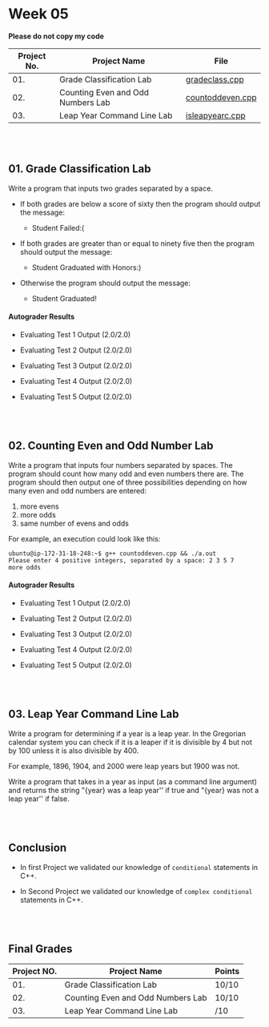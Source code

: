 # Week 05

**Please do not copy my code**

| Project No. | Project Name | File |
|---|---|---|
| 01. |     Grade Classification Lab                | [gradeclass.cpp](gradeclass.cpp) |
| 02. |     Counting Even and Odd Numbers Lab       | [countoddeven.cpp](countoddeven.cpp) |
| 03. |     Leap Year Command Line Lab              | [isleapyearc.cpp](isleapyearc.cpp) |

<br>
<br>

## 01. Grade Classification Lab

Write a program that inputs two grades separated by a space.  

- If both grades are below a score of sixty then the program should output the message:

    - Student Failed:(

- If both grades are greater than or equal to ninety five then the program should output the message:

    - Student Graduated with Honors:)

- Otherwise the program should output the message:

    - Student Graduated!

#### Autograder Results

- Evaluating Test 1 Output (2.0/2.0)

- Evaluating Test 2 Output (2.0/2.0)

- Evaluating Test 3 Output (2.0/2.0)

- Evaluating Test 4 Output (2.0/2.0)

- Evaluating Test 5 Output (2.0/2.0)

<br>
<br>

## 02. Counting Even and Odd Number Lab

Write a program that inputs four numbers separated by spaces.  The program should count how many odd and even numbers there are. The program should then output one of three possibilities depending on how many even and odd numbers are entered:

1. more evens
2. more odds
3. same number of evens and odds

For example, an execution could look like this:

```console
ubuntu@ip-172-31-18-248:~$ g++ countoddeven.cpp && ./a.out
Please enter 4 positive integers, separated by a space: 2 3 5 7
more odds
```

#### Autograder Results

- Evaluating Test 1 Output (2.0/2.0)

- Evaluating Test 2 Output (2.0/2.0)

- Evaluating Test 3 Output (2.0/2.0)

- Evaluating Test 4 Output (2.0/2.0)

- Evaluating Test 5 Output (2.0/2.0)
<br>
<br>

## 03. Leap Year Command Line Lab

Write a program for determining if a year is a leap year. In the Gregorian calendar
system you can check if it is a leaper if it is divisible by 4 but not by 100 unless it is also divisible by 400.

For example, 1896, 1904, and 2000 were leap years but 1900 was not.

Write a program that takes in a year as input (as a command line argument) and returns the string "{year} was a leap year'' if true and "{year} was not a leap year'' if false.


<br>
<br>

## Conclusion

- In first Project we validated our knowledge of `conditional` statements in C++.

- In Second Project we validated our knowledge of `complex conditional` statements in C++.


<br>
<br>

## Final Grades


| Project NO. | Project Name | Points |
|---|---|---|
| 01. | Grade Classification Lab            | 10/10 |
| 02. | Counting Even and Odd Numbers Lab   | 10/10 |
| 03. | Leap Year Command Line Lab          | /10 |

